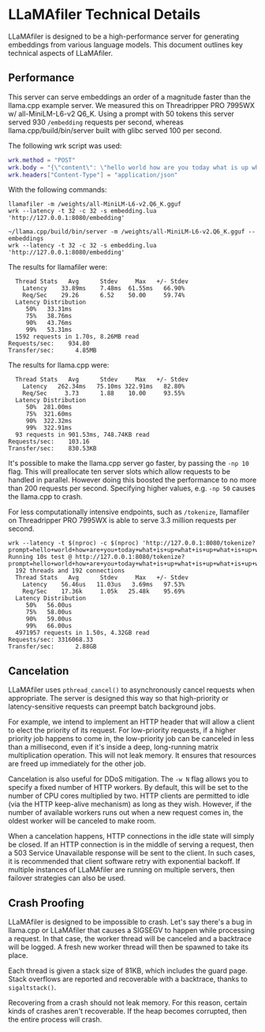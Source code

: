 # LLaMAfiler Technical Details

LLaMAfiler is designed to be a high-performance server for generating
embeddings from various language models. This document outlines key
technical aspects of LLaMAfiler.

## Performance

This server can serve embeddings an order of a magnitude faster than the
llama.cpp example server. We measured this on Threadripper PRO 7995WX w/
all-MiniLM-L6-v2 Q6\_K. Using a prompt with 50 tokens this server served
930 `/embedding` requests per second, whereas llama.cpp/build/bin/server
built with glibc served 100 per second.

The following wrk script was used:

```lua
wrk.method = "POST"
wrk.body = "{\"content\": \"hello world how are you today what is up what is up what is up what is up is up what is up what is up is up what is up what is up is up what is up what is up is up what is up what is up\"}"
wrk.headers["Content-Type"] = "application/json"
```

With the following commands:

```
llamafiler -m /weights/all-MiniLM-L6-v2.Q6_K.gguf
wrk --latency -t 32 -c 32 -s embedding.lua 'http://127.0.0.1:8080/embedding'

~/llama.cpp/build/bin/server -m /weights/all-MiniLM-L6-v2.Q6_K.gguf --embeddings
wrk --latency -t 32 -c 32 -s embedding.lua 'http://127.0.0.1:8080/embedding'
```

The results for llamafiler were:

```
  Thread Stats   Avg      Stdev     Max   +/- Stdev
    Latency    33.89ms    7.48ms  61.55ms   66.90%
    Req/Sec    29.26      6.52    50.00     59.74%
  Latency Distribution
     50%   33.31ms
     75%   38.76ms
     90%   43.76ms
     99%   53.31ms
  1592 requests in 1.70s, 8.26MB read
Requests/sec:    934.80
Transfer/sec:      4.85MB
```

The results for llama.cpp were:

```
  Thread Stats   Avg      Stdev     Max   +/- Stdev
    Latency   262.34ms   75.10ms 322.91ms   82.80%
    Req/Sec     3.73      1.88    10.00     93.55%
  Latency Distribution
     50%  281.00ms
     75%  321.60ms
     90%  322.32ms
     99%  322.91ms
  93 requests in 901.53ms, 748.74KB read
Requests/sec:    103.16
Transfer/sec:    830.53KB
```

It's possible to make the llama.cpp server go faster, by passing the
`-np 10` flag. This will preallocate ten server slots which allow
requests to be handled in parallel. However doing this boosted the
performance to no more than 200 requests per second. Specifying higher
values, e.g. `-np 50` causes the llama.cpp to crash.

For less computationally intensive endpoints, such as `/tokenize`,
llamafiler on Threadripper PRO 7995WX is able to serve 3.3 million
requests per second.

```
wrk --latency -t $(nproc) -c $(nproc) 'http://127.0.0.1:8080/tokenize?prompt=hello+world+how+are+you+today+what+is+up+what+is+up+what+is+up+what+is+up+is+up+what+is+up+what+is+up+is+up+what+is+up+what+is+up+is+up+what+is+up+what+is+up+is+up+what+is+up+what+is+up'
Running 10s test @ http://127.0.0.1:8080/tokenize?prompt=hello+world+how+are+you+today+what+is+up+what+is+up+what+is+up+what+is+up+is+up+what+is+up+what+is+up+is+up+what+is+up+what+is+up+is+up+what+is+up+what+is+up+is+up+what+is+up+what+is+up
  192 threads and 192 connections
  Thread Stats   Avg      Stdev     Max   +/- Stdev
    Latency    56.46us   11.03us   3.69ms   97.53%
    Req/Sec    17.36k     1.05k   25.48k    95.69%
  Latency Distribution
     50%   56.00us
     75%   58.00us
     90%   59.00us
     99%   66.00us
  4971957 requests in 1.50s, 4.32GB read
Requests/sec: 3316068.33
Transfer/sec:      2.88GB
```

## Cancelation

LLaMAfiler uses `pthread_cancel()` to asynchronously cancel requests
when appropriate. The server is designed this way so that high-priority
or latency-sensitive requests can preempt batch background jobs.

For example, we intend to implement an HTTP header that will allow a
client to elect the priority of its request. For low-priority requests,
if a higher priority job happens to come in, the low-priority job can be
canceled in less than a millisecond, even if it's inside a deep,
long-running matrix multiplication operation. This will not leak memory.
It ensures that resources are freed up immediately for the other job.

Cancelation is also useful for DDoS mitigation. The `-w N` flag allows
you to specify a fixed number of HTTP workers. By default, this will be
set to the number of CPU cores multiplied by two. HTTP clients are
permitted to idle (via the HTTP keep-alive mechanism) as long as they
wish. However, if the number of available workers runs out when a new
request comes in, the oldest worker will be canceled to make room.

When a cancelation happens, HTTP connections in the idle state will
simply be closed. If an HTTP connection is in the middle of serving a
request, then a 503 Service Unavailable response will be sent to the
client. In such cases, it is recommended that client software retry with
exponential backoff. If multiple instances of LLaMAfiler are running on
multiple servers, then failover strategies can also be used.

## Crash Proofing

LLaMAfiler is designed to be impossible to crash. Let's say there's a
bug in llama.cpp or LLaMAfiler that causes a SIGSEGV to happen while
processing a request. In that case, the worker thread will be canceled
and a backtrace will be logged. A fresh new worker thread will then be
spawned to take its place.

Each thread is given a stack size of 81KB, which includes the guard
page. Stack overflows are reported and recoverable with a backtrace,
thanks to `sigaltstack()`.

Recovering from a crash should not leak memory. For this reason, certain
kinds of crashes aren't recoverable. If the heap becomes corrupted, then
the entire process will crash.
